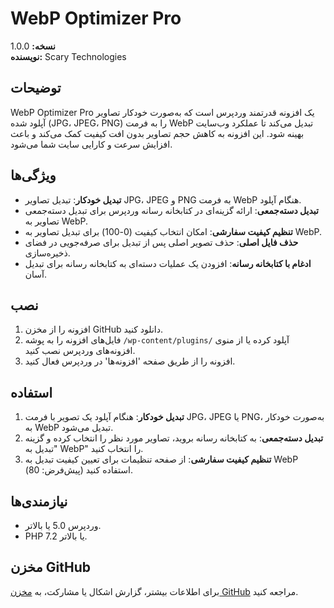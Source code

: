 # WebP Optimizer Pro

**نسخه:** 1.0.0  
**نویسنده:** Scary Technologies

## توضیحات
WebP Optimizer Pro یک افزونه قدرتمند وردپرس است که به‌صورت خودکار تصاویر آپلود شده (JPG، JPEG، PNG) را به فرمت WebP تبدیل می‌کند تا عملکرد وب‌سایت بهینه شود. این افزونه به کاهش حجم تصاویر بدون افت کیفیت کمک می‌کند و باعث افزایش سرعت و کارایی سایت شما می‌شود.

## ویژگی‌ها
- **تبدیل خودکار**: تبدیل تصاویر JPG، JPEG و PNG به فرمت WebP هنگام آپلود.
- **تبدیل دسته‌جمعی**: ارائه گزینه‌ای در کتابخانه رسانه وردپرس برای تبدیل دسته‌جمعی تصاویر به WebP.
- **تنظیم کیفیت سفارشی**: امکان انتخاب کیفیت (0-100) برای تبدیل تصاویر به WebP.
- **حذف فایل اصلی**: حذف تصویر اصلی پس از تبدیل برای صرفه‌جویی در فضای ذخیره‌سازی.
- **ادغام با کتابخانه رسانه**: افزودن یک عملیات دسته‌ای به کتابخانه رسانه برای تبدیل آسان.

## نصب
1. افزونه را از مخزن GitHub دانلود کنید.
2. فایل‌های افزونه را به پوشه `/wp-content/plugins/` آپلود کرده یا از منوی افزونه‌های وردپرس نصب کنید.
3. افزونه را از طریق صفحه 'افزونه‌ها' در وردپرس فعال کنید.

## استفاده
1. **تبدیل خودکار**: هنگام آپلود یک تصویر با فرمت JPG، JPEG یا PNG، به‌صورت خودکار به WebP تبدیل می‌شود.
2. **تبدیل دسته‌جمعی**: به کتابخانه رسانه بروید، تصاویر مورد نظر را انتخاب کرده و گزینه "تبدیل به WebP" را انتخاب کنید.
3. **تنظیم کیفیت سفارشی**: از صفحه تنظیمات برای تعیین کیفیت تبدیل به WebP استفاده کنید (پیش‌فرض: 80).

## نیازمندی‌ها
- وردپرس 5.0 یا بالاتر.
- PHP 7.2 یا بالاتر.

## مخزن GitHub
برای اطلاعات بیشتر، گزارش اشکال یا مشارکت، به [مخزن GitHub](https://github.com/Scary-technologies/WebP-Optimizer-Pro) مراجعه کنید.



